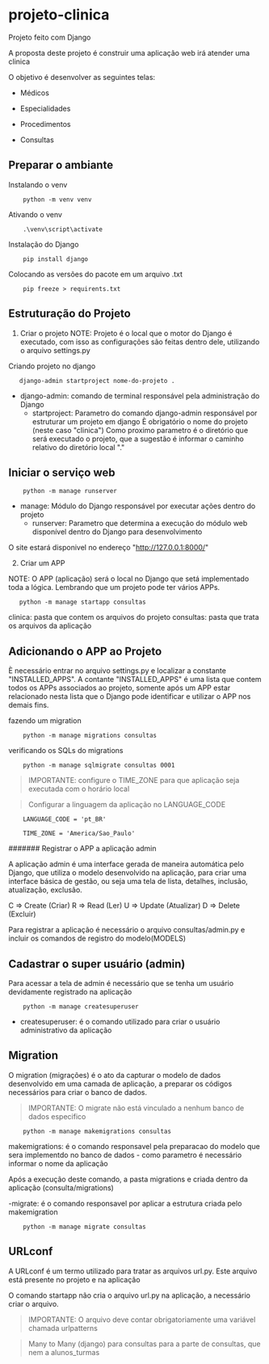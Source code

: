 # projeto-clinica
Projeto feito com Django

A proposta deste projeto é construir uma aplicação web irá atender uma clinica

O objetivo é desenvolver as seguintes telas:

- Médicos

- Especialidades

- Procedimentos

- Consultas

## Preparar o ambiante

Instalando o venv
```
    python -m venv venv
```

Ativando o venv
```
    .\venv\script\activate
```

Instalação do Django
```
    pip install django
```

Colocando as versões do pacote em um arquivo .txt
```
    pip freeze > requirents.txt
```

## Estruturação do Projeto

1. Criar o projeto
NOTE: Projeto é o local que o motor do Django é executado, com isso as configurações são feitas dentro dele,
utilizando o arquivo settings.py

Criando projeto no django
```
   django-admin startproject nome-do-projeto .
```

- django-admin: comando de terminal responsável pela administração do Django
    - startproject: Parametro do comando django-admin responsável por estruturar um projeto em django
        È obrigatório o nome do projeto (neste caso "clinica")
        Como proximo parametro é o diretório que será executado o projeto, que a sugestão é informar o caminho relativo do diretório local "."

## Iniciar o serviço web
```
    python -m manage runserver
```

- manage: Módulo do Django responsável por executar ações dentro do projeto
    - runserver: Parametro que determina a execução do módulo web disponível dentro do Django para desenvolvimento

O site estará disponivel no endereço "http://127.0.0.1:8000/"

2. Criar um APP

NOTE: O APP (aplicação) será o local no Django que setá implementado toda a lógica. Lembrando que um projeto pode ter vários APPs.

```
   python -m manage startapp consultas
```

clinica: pasta que contem os arquivos do projeto
consultas: pasta que trata os arquivos da aplicação

## Adicionando o APP ao Projeto

È necessário entrar no arquivo settings.py e localizar a constante "INSTALLED_APPS".
A contante "INSTALLED_APPS" é uma lista que contem todos os APPs associados ao projeto, somente após um APP estar relacionado nesta lista que o Django pode identificar e utilizar o APP nos demais fins.

fazendo um migration

```
    python -m manage migrations consultas
```

verificando os SQLs do migrations

```
    python -m manage sqlmigrate consultas 0001
```

> IMPORTANTE: configure o TIME_ZONE para que aplicação seja executada com o horário local

> Configurar a linguagem da aplicação no LANGUAGE_CODE

```
    LANGUAGE_CODE = 'pt_BR'

    TIME_ZONE = 'America/Sao_Paulo'
```

####### Registrar o APP a aplicação admin

A aplicação admin é uma interface gerada de maneira automática pelo Django, que utiliza o modelo desenvolvido na aplicação, para criar uma interface básica de gestão, ou seja uma tela de lista, detalhes, inclusão, atualização, exclusão.

C => Create (Criar)
R => Read (Ler)
U => Update (Atualizar)
D => Delete (Excluir)

Para registrar a aplicação é necessário o arquivo consultas/admin.py e incluir os comandos de registro do modelo(MODELS)

## Cadastrar o super usuário (admin)

Para acessar a tela de admin é necessário que se tenha um usuário devidamente registrado na aplicação

```
    python -m manage createsuperuser 
```

- createsuperuser: é o comando utilizado para criar o usuário administrativo da aplicação

## Migration

O migration (migrações) é o ato da capturar o modelo de dados desenvolvido em uma camada de aplicação, a preparar os códigos necessários para criar o banco de dados.

> IMPORTANTE: O migrate não está vinculado a nenhum banco de dados especifico

```
    python -m manage makemigrations consultas
```

makemigrations: é o comando responsavel pela preparacao do modelo que sera implementdo no banco de dados
    - como parametro é necessário informar o nome da aplicação

Após a execução deste comando, a pasta migrations e criada dentro da aplicação (consulta/migrations)

-migrate: é o comando responsavel por aplicar a estrutura criada pelo makemigration

```
    python -m manage migrate consultas
```
## URLconf

A URLconf é um termo utilizado para tratar as arquivos url.py. Este arquivo está presente no projeto e na aplicação

O comando startapp não cria o arquivo url.py na aplicação, a necessário criar o arquivo.

> IMPORTANTE: O arquivo deve contar obrigatoriamente uma variável chamada urlpatterns

> Many to Many (django) para consultas para a parte de consultas, que nem a alunos_turmas